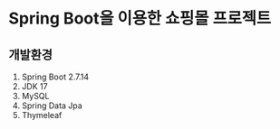 Spring Boot을 이용한 쇼핑몰 프로젝트
=====================================


개발환경
---------
1. Spring Boot 2.7.14
2. JDK 17
3. MySQL
4. Spring Data Jpa
5. Thymeleaf
